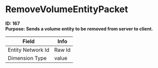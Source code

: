 # RemoveVolumeEntityPacket

**ID: 167**  
**Purpose: Sends a volume entity to be removed from server to client.**  

<table><thead><tr><th>Field</th><th>Info</th></tr></thead><tbody>
<tr><td>Entity Network Id</td><td>Raw Id</td></tr>
<tr><td>Dimension Type</td><td>value</td></tr>
</tbody></table>